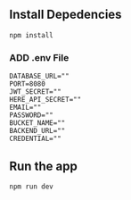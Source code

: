 ## Install Depedencies

    npm install

### ADD .env File

    DATABASE_URL=""
    PORT=8080
    JWT_SECRET=""
    HERE_API_SECRET=""
    EMAIL=""
    PASSWORD=""
    BUCKET_NAME=""
    BACKEND_URL=""
    CREDENTIAL=""

## Run the app

    npm run dev
